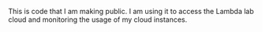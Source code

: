 This is code that I am making public.   I am using it to access the Lambda lab cloud and monitoring the usage of my cloud instances.
